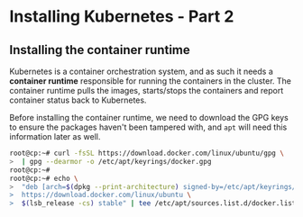 # Installing Kubernetes - Part 2

## Installing the container runtime
Kubernetes is a container orchestration system, and as such it needs a **container runtime** responsible for running the containers in the cluster. The container runtime pulls the images, starts/stops the containers and report container status back to Kubernetes.

Before installing the container runtime, we need to download the GPG keys to ensure the packages haven't been tampered with, and `apt` will need this information later as well.

```bash
root@cp:~# curl -fsSL https://download.docker.com/linux/ubuntu/gpg \
>  | gpg --dearmor -o /etc/apt/keyrings/docker.gpg
root@cp:~#
root@cp:~# echo \
>  "deb [arch=$(dpkg --print-architecture) signed-by=/etc/apt/keyrings/docker.gpg] \
>  https://download.docker.com/linux/ubuntu \
>  $(lsb_release -cs) stable" | tee /etc/apt/sources.list.d/docker.list > /dev/null
```
